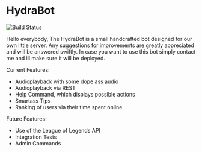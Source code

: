 # HydraBot

[![Build Status](https://jenkins.stiglmair.com/buildStatus/icon?job=HydraBot_CI_git)](https://jenkins.stiglmair.com/job/HydraBot_CI_git/)


Hello everybody,
The HydraBot is a small handcrafted bot designed for our own little server.
Any suggestions for improvements are greatly appreciated and will be answered swiftly.
In case you want to use this bot simply contact me and ill make sure it will be deployed.

Current Features:
  - Audioplayback with some dope ass audio
  - Audioplayback via REST
  - Help Command, which displays possible actions
  - Smartass Tips
  - Ranking of users via their time spent online

Future Features:
  - Use of the League of Legends API
  - Integration Tests
  - Admin Commands

